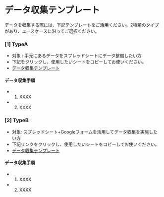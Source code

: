 # データ収集テンプレート
データを収集する際には、下記テンプレートをご活用ください。2種類のタイプがあり、ユースケースに沿ってご選択ください。

### [1] TypeA 
- 対象 : 手元にあるデータをスプレッドシートにデータ整備したい方
- 下記をクリックし、使用したいシートをコピーしてお使いください。
- [<TypeB>データ収集テンプレート](https://docs.google.com/spreadsheets/d/1rTLe6Ya76OMVyNPpDyjcvtKeqmWCXzRFbmNdThgNv4o/edit?gid=0#gid=0)

#### データ収集手順

- 1. XXXX
- 2. XXXX 


### [2] TypeB 
- 対象: スプレッドシート+Googleフォームを活用してデータ収集を実施したい方
- 下記リンクをクリックし、使用したいシートをコピーしてお使いください。
- [<TypeB>データ収集テンプレート](https://docs.google.com/spreadsheets/d/1U0nsRC8p9KJnjIwowYBf8E_qyk3APKlJ2zBBxujK5YE/edit?usp=sharing)

#### データ収集手順

- 1. XXXX
- 2. XXXX 
